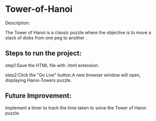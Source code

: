 # Tower-of-Hanoi
Description:

The Tower of Hanoi is a classic puzzle where the objective is to move a stack of disks from one peg to another .

## Steps to run the project:

step1:Save the HTML file with .html extension.

step2:Click the "Go Live" button.A new browser window will open, displaying Hanoi-Towers puzzle.

## Future Improvement:

Implement a timer to track the time taken to solve the Tower of Hanoi puzzle.
